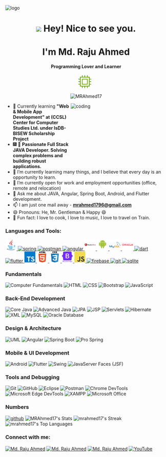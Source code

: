 ![logo](https://github.com/mrahmed17/mrahmed17/blob/main/github-contribution-grid-snake-dark.svg)

<h1 align="center"><img src="https://emojis.slackmojis.com/emojis/images/1531849430/4246/blob-sunglasses.gif?1531849430" width="30"/> Hey! Nice to see you.</h1>
<h1 align="center">I'm Md. Raju Ahmed</h1> 
<h4 align="center">Programming Lover and Learner</h4>

<div align="center">
        <a href='https://docs.github.com/en/developers'><img src='https://raw.githubusercontent.com/acervenky/animated-github-badges/master/assets/devbadge.gif' width='40' height='40'></a>
        &nbsp;
        <p> <img src="https://komarev.com/ghpvc/?username=mrahmed17&label=Profile%20views&color=0e75b6&style=flat" alt="MRAhmed17"/> </p>
</div>

<img src="giphy.gif" alt="coding" align="right" width="300px" height="200px">

- 🌱 Currently learning **"Web & Mobile App Development" at (CCSL) Center for Computer Studies Ltd. under IsDB-BISEW Scholarship Project**
- :fireworks: 🔭 **Passionate Full Stack JAVA Developer. Solving complex problems and building robust applications.**
- :book: I’m currently learning many things, and I believe that every day is an opportunity to learn.
- 👯 I’m currently open for work and employment opportunities (office, remote and relocation)
- 💬 Ask me about JAVA, Angular, Spring Boot, Android, and Flutter development.
- 📫 I am just one mail away - **mrahmed1796@gmail.com**
- 😄 Pronouns: He, Mr. Gentleman & Happy 😄
- :partying_face: Fun fact: I love to cook, I love to music, I love to travel on Train.

<!-- - 📄 Know about my experiences [mrahmed.com](www.mrahmed.com) -->

<h3 align="left">Languages and Tools:</h3>
<p align="left">
        <a href="https://www.java.com" target="_blank" rel="noreferrer" title="Java">
        <img src="https://raw.githubusercontent.com/devicons/devicon/master/icons/java/java-original.svg" alt="java"
            width="35" height="35" />
        </a>
        <a href="https://spring.io/" target="_blank" rel="noreferrer" title="Spring">
        <img src="https://www.vectorlogo.zone/logos/springio/springio-icon.svg" alt="spring" width="35" height="35" />
        </a>
        <a href="https://postman.com" target="_blank" rel="noreferrer" title="Postman"> <img
            src="https://www.vectorlogo.zone/logos/getpostman/getpostman-icon.svg" alt="postman" width="35" height="35" />
        </a>
        <a href="https://angular.io" target="_blank" rel="noreferrer" title="Angular">
        <img src="https://angular.io/assets/images/logos/angular/angular.svg" alt="angular" width="35" height="35" />
        </a>
        <a href="https://angular.io" target="_blank" rel="noreferrer title="Angular.io"">
        <img src="https://raw.githubusercontent.com/devicons/devicon/master/icons/angularjs/angularjs-original-wordmark.svg"
            alt="angularjs" width="35" height="35" />
        </a>
        <a href="https://developer.android.com" target="_blank" rel="noreferrer" title="Android">
        <img src="https://raw.githubusercontent.com/devicons/devicon/master/icons/android/android-original-wordmark.svg"
            alt="android" width="35" height="35" />
        </a>
        <a href="https://www.mysql.com/" target="_blank" rel="noreferrer" title="MySQL">
        <img src="https://raw.githubusercontent.com/devicons/devicon/master/icons/mysql/mysql-original-wordmark.svg"
            alt="mysql" width="35" height="35" />
        </a>
        <a href="https://www.oracle.com/" target="_blank" rel="noreferrer" title="Oracle">
        <img src="https://raw.githubusercontent.com/devicons/devicon/master/icons/oracle/oracle-original.svg"
            alt="oracle" width="35" height="35" />
        </a>
        <a href="https://dart.dev" target="_blank" rel="noreferrer" title="Dart">
        <img src="https://www.vectorlogo.zone/logos/dartlang/dartlang-icon.svg" alt="dart" width="35" height="35" />
        </a>
        <a href="https://flutter.dev" target="_blank" rel="noreferrer" title="Flutter">
        <img src="https://www.vectorlogo.zone/logos/flutterio/flutterio-icon.svg" alt="flutter" width="35"
            height="35" />
        </a>
        <a href="https://www.typescriptlang.org/" target="_blank" rel="noreferrer" title="TypeScript">
        <img src="https://raw.githubusercontent.com/devicons/devicon/master/icons/typescript/typescript-original.svg"
            alt="typescript" width="35" height="35" />
        </a>
        <a href="https://www.w3.org/html/" target="_blank" rel="noreferrer" title="HTML5">
        <img src="https://raw.githubusercontent.com/devicons/devicon/master/icons/html5/html5-original-wordmark.svg"
            alt="html5" width="35" height="35" />
        </a>
        <a href="https://www.w3schools.com/css/" target="_blank" rel="noreferrer" title="CSS3">
        <img src="https://raw.githubusercontent.com/devicons/devicon/master/icons/css3/css3-original-wordmark.svg"
            alt="css3" width="35" height="35" />
        </a>
        <a href="https://getbootstrap.com" target="_blank" rel="noreferrer" title="Bootstrap">
        <img src="https://raw.githubusercontent.com/devicons/devicon/master/icons/bootstrap/bootstrap-plain-wordmark.svg"
            alt="bootstrap" width="35" height="35" />
        </a>
        <a href="https://developer.mozilla.org/en-US/docs/Web/JavaScript" target="_blank" rel="noreferrer"
        title="JavaScript">
        <img src="https://raw.githubusercontent.com/devicons/devicon/master/icons/javascript/javascript-original.svg"
            alt="javascript" width="35" height="35" />
        </a>
        <a href="https://firebase.google.com/" target="_blank" rel="noreferrer" title="Firebase">
        <img src="https://www.vectorlogo.zone/logos/firebase/firebase-icon.svg" alt="firebase" width="35" height="35" />
        </a>
        <a href="https://git-scm.com/" target="_blank" rel="noreferrer" title="Git">
        <img src="https://www.vectorlogo.zone/logos/git-scm/git-scm-icon.svg" alt="git" width="35" height="35" />
        </a>
        <a href="https://www.sqlite.org/" target="_blank" rel="noreferrer" title="SQLite"> 
        <img src="https://www.vectorlogo.zone/logos/sqlite/sqlite-icon.svg" alt="sqlite" width="40" height="40"/> 
        </a>

### Fundamentals
![Computer Fundamentals](https://img.shields.io/badge/Computer%20Fundamentals-Informational?style=flat-square)
![HTML](https://img.shields.io/badge/HTML-E34F26?style=flat-square&logo=html5&logoColor=white)
![CSS](https://img.shields.io/badge/CSS3-1572B6?style=flat-square&logo=css3&logoColor=white)
![Bootstrap](https://img.shields.io/badge/Bootstrap-563D7C?style=flat-square&logo=bootstrap&logoColor=white)
![JavaScript](https://img.shields.io/badge/JavaScript-F7DF1E?style=flat-square&logo=javascript&logoColor=black)
### Back-End Development
![Core Java](https://img.shields.io/badge/Core%20Java-007396?style=flat-square&logo=java&logoColor=white)
![Advanced Java](https://img.shields.io/badge/Advanced%20Java-007396?style=flat-square&logo=java&logoColor=white)
![JPA](https://img.shields.io/badge/JPA-6DB33F?style=flat-square)
![JSP](https://img.shields.io/badge/JSP-FF7800?style=flat-square)
![Servlets](https://img.shields.io/badge/Servlets-3C873A?style=flat-square)
![Hibernate](https://img.shields.io/badge/Hibernate-59666C?style=flat-square&logo=hibernate&logoColor=white)
![XML](https://img.shields.io/badge/XML-8A2BE2?style=flat-square)
![MySQL](https://img.shields.io/badge/MySQL-005C84?style=flat-square&logo=mysql&logoColor=white)
![Oracle Database](https://img.shields.io/badge/Oracle%20Database-F80000?style=flat-square&logo=oracle&logoColor=white)
### Design & Architecture
![UML](https://img.shields.io/badge/UML-008080?style=flat-square)
![Angular](https://img.shields.io/badge/Angular-DD0031?style=flat-square&logo=angular&logoColor=white)
![Spring Boot](https://img.shields.io/badge/Spring%20Boot-6DB33F?style=flat-square&logo=spring-boot&logoColor=white)
![Pro Spring](https://img.shields.io/badge/Pro%20Spring-6DB33F?style=flat-square&logo=spring&logoColor=white)
### Mobile & UI Development
![Android](https://img.shields.io/badge/Android-3DDC84?style=flat-square&logo=android&logoColor=white)
![Flutter](https://img.shields.io/badge/Flutter-02569B?style=flat-square&logo=flutter&logoColor=white)
![Swing](https://img.shields.io/badge/Swing-007396?style=flat-square&logo=java&logoColor=white)
![JavaServer Faces (JSF)](https://img.shields.io/badge/JSF-007396?style=flat-square&logo=java&logoColor=white)
### Tools and Debugging
![Git](https://img.shields.io/badge/Git-F05032?style=flat-square&logo=git&logoColor=white)
![GitHub](https://img.shields.io/badge/GitHub-181717?style=flat-square&logo=github&logoColor=white)
![Eclipse](https://img.shields.io/badge/Eclipse-2C2255?style=flat-square&logo=eclipse&logoColor=white)
![Postman](https://img.shields.io/badge/Postman-FF6C37?style=flat-square&logo=postman&logoColor=white)
![Chrome DevTools](https://img.shields.io/badge/Chrome%20DevTools-4285F4?style=flat-square&logo=google-chrome&logoColor=white)
![Microsoft Edge DevTools](https://img.shields.io/badge/Edge%20DevTools-0078D7?style=flat-square&logo=microsoft-edge&logoColor=white)
![XAMPP](https://img.shields.io/badge/XAMPP-FB7A24?style=flat-square&logo=xampp&logoColor=white)
![Microsoft Office](https://img.shields.io/badge/MS%20Office-D83B01?style=flat-square&logo=microsoft-office&logoColor=white)
</p>


### Numbers
 [<img src='https://cdn.jsdelivr.net/npm/simple-icons@3.0.1/icons/github.svg' alt='github' height='40'>](https://github.com/mrahmed17)
 ![MRAhmed17's Stats](https://github-readme-stats.vercel.app/api?username=mrahmed17&theme=darcula&show_icons=true&hide_border=true&count_private=true)
 ![mrahmed17's Streak](https://github-readme-streak-stats.herokuapp.com/?user=mrahmed17&theme=darcula&hide_border=true)
 ![mrahmed17's Top Languages](https://github-readme-stats.vercel.app/api/top-langs/?username=mrahmed17&theme=darcula&show_icons=true&hide_border=true&layout=compact)
         
<!-- <img align="left" src="https://github-readme-stats.vercel.app/api/top-langs?username=mrahmed17&show_icons=true&locale=en&layout=compact" alt="Md. Raju Ahmed"/> --> 
<!-- <img align="center" src="https://github-readme-stats.vercel.app/api?username=mrahmed17&show_icons=true&locale=en" alt="Md. Raju Ahmed" /> -->
<!--  &nbsp;![GitHub streak stats](https://streak-stats.demolab.com/?user=mrahmed17)  -->
<!-- &nbsp;![GitHub metrics](https://metrics.lecoq.io/insights/mrahmed17) -->


<h3 align="left">Connect with me:</h3>
<p align="left"> <a href="https://fb.com/" target="blank"><img align="center" src="https://raw.githubusercontent.com/rahuldkjain/github-profile-readme-generator/master/src/images/icons/Social/facebook.svg" alt="Md. Raju Ahmed" height="30" width="40" /></a>  <a href="https://twitter.com/" target="blank"><img align="center" src="https://raw.githubusercontent.com/rahuldkjain/github-profile-readme-generator/master/src/images/icons/Social/twitter.svg" alt="Md. Raju Ahmed" height="30" width="40" /></a> <a href="https://linkedin.com/in/mrahmed17" target="blank"><img align="center" src="https://raw.githubusercontent.com/rahuldkjain/github-profile-readme-generator/master/src/images/icons/Social/linked-in-alt.svg" alt="Md. Raju Ahmed" height="30" width="40" /></a> <a href="https://www.youtube.com/" target="blank"><img align="center" src="https://raw.githubusercontent.com/rahuldkjain/github-profile-readme-generator/master/src/images/icons/Social/youtube.svg" alt="YouTube" height="30" width="40" /></a> </p>

<!-- 
### Where to find me
[![Linkedin](https://img.shields.io/badge/LinkedIn-0077B5?style=flat-square&logo=linkedin&logoColor=white)](https://www.linkedin.com/in/mrahmed17/) 
[![Twitter](https://img.shields.io/badge/Twitter-1DA1F2?style=flat-square&logo=twitter&logoColor=white)](https://twitter.com/)
[![Facebook](https://img.shields.io/badge/Facebook-1877F2?style=flat-square&logo=facebook&logoColor=white)](https://facebook.com/)
-->

